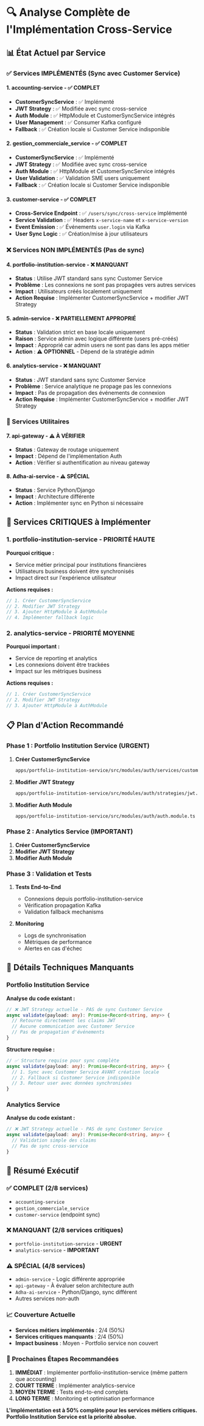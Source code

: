 # 🔍 Analyse Complète de l'Implémentation Cross-Service

## 📊 État Actuel par Service

### ✅ Services IMPLÉMENTÉS (Sync avec Customer Service)

#### 1. **accounting-service** - ✅ COMPLET
- **CustomerSyncService** : ✅ Implémenté
- **JWT Strategy** : ✅ Modifiée avec sync cross-service
- **Auth Module** : ✅ HttpModule et CustomerSyncService intégrés
- **User Management** : ✅ Consumer Kafka configuré
- **Fallback** : ✅ Création locale si Customer Service indisponible

#### 2. **gestion_commerciale_service** - ✅ COMPLET
- **CustomerSyncService** : ✅ Implémenté
- **JWT Strategy** : ✅ Modifiée avec sync cross-service  
- **Auth Module** : ✅ HttpModule et CustomerSyncService intégrés
- **User Validation** : ✅ Validation SME users uniquement
- **Fallback** : ✅ Création locale si Customer Service indisponible

#### 3. **customer-service** - ✅ COMPLET
- **Cross-Service Endpoint** : ✅ `/users/sync/cross-service` implémenté
- **Service Validation** : ✅ Headers `x-service-name` et `x-service-version`
- **Event Emission** : ✅ Événements `user.login` via Kafka
- **User Sync Logic** : ✅ Création/mise à jour utilisateurs

### ❌ Services NON IMPLÉMENTÉS (Pas de sync)

#### 4. **portfolio-institution-service** - ❌ MANQUANT
- **Status** : Utilise JWT standard sans sync Customer Service
- **Problème** : Les connexions ne sont pas propagées vers autres services
- **Impact** : Utilisateurs créés localement uniquement
- **Action Requise** : Implémenter CustomerSyncService + modifier JWT Strategy

#### 5. **admin-service** - ❌ PARTIELLEMENT APPROPRIÉ
- **Status** : Validation strict en base locale uniquement
- **Raison** : Service admin avec logique différente (users pré-créés)
- **Impact** : Approprié car admin users ne sont pas dans les apps métier
- **Action** : ⚠️ **OPTIONNEL** - Dépend de la stratégie admin

#### 6. **analytics-service** - ❌ MANQUANT
- **Status** : JWT standard sans sync Customer Service
- **Problème** : Service analytique ne propage pas les connexions
- **Impact** : Pas de propagation des événements de connexion
- **Action Requise** : Implémenter CustomerSyncService + modifier JWT Strategy

### 🔄 Services Utilitaires

#### 7. **api-gateway** - ⚠️ À VÉRIFIER
- **Status** : Gateway de routage uniquement
- **Impact** : Dépend de l'implémentation Auth
- **Action** : Vérifier si authentification au niveau gateway

#### 8. **Adha-ai-service** - ⚠️ SPÉCIAL
- **Status** : Service Python/Django
- **Impact** : Architecture différente
- **Action** : Implémenter sync en Python si nécessaire

## 🚨 Services CRITIQUES à Implémenter

### 1. **portfolio-institution-service** - PRIORITÉ HAUTE

**Pourquoi critique :**
- Service métier principal pour institutions financières
- Utilisateurs business doivent être synchronisés
- Impact direct sur l'expérience utilisateur

**Actions requises :**
```typescript
// 1. Créer CustomerSyncService
// 2. Modifier JWT Strategy 
// 3. Ajouter HttpModule à AuthModule
// 4. Implémenter fallback logic
```

### 2. **analytics-service** - PRIORITÉ MOYENNE

**Pourquoi important :**
- Service de reporting et analytics
- Les connexions doivent être trackées
- Impact sur les métriques business

**Actions requises :**
```typescript
// 1. Créer CustomerSyncService
// 2. Modifier JWT Strategy
// 3. Ajouter HttpModule à AuthModule
```

## 📋 Plan d'Action Recommandé

### Phase 1 : Portfolio Institution Service (URGENT)

1. **Créer CustomerSyncService**
   ```bash
   apps/portfolio-institution-service/src/modules/auth/services/customer-sync.service.ts
   ```

2. **Modifier JWT Strategy**
   ```bash
   apps/portfolio-institution-service/src/modules/auth/strategies/jwt.strategy.ts
   ```

3. **Modifier Auth Module**
   ```bash
   apps/portfolio-institution-service/src/modules/auth/auth.module.ts
   ```

### Phase 2 : Analytics Service (IMPORTANT)

1. **Créer CustomerSyncService**
2. **Modifier JWT Strategy** 
3. **Modifier Auth Module**

### Phase 3 : Validation et Tests

1. **Tests End-to-End**
   - Connexions depuis portfolio-institution-service
   - Vérification propagation Kafka
   - Validation fallback mechanisms

2. **Monitoring**
   - Logs de synchronisation
   - Métriques de performance
   - Alertes en cas d'échec

## 🔧 Détails Techniques Manquants

### Portfolio Institution Service

**Analyse du code existant :**
```typescript
// ❌ JWT Strategy actuelle - PAS de sync Customer Service
async validate(payload: any): Promise<Record<string, any>> {
  // Retourne directement les claims JWT
  // Aucune communication avec Customer Service
  // Pas de propagation d'événements
}
```

**Structure requise :**
```typescript
// ✅ Structure requise pour sync complète
async validate(payload: any): Promise<Record<string, any>> {
  // 1. Sync avec Customer Service AVANT création locale
  // 2. Fallback si Customer Service indisponible
  // 3. Retour user avec données synchronisées
}
```

### Analytics Service

**Analyse du code existant :**
```typescript
// ❌ JWT Strategy actuelle - PAS de sync Customer Service
async validate(payload: any): Promise<Record<string, any>> {
  // Validation simple des claims
  // Pas de sync cross-service
}
```

## 🎯 Résumé Exécutif

### ✅ COMPLET (2/8 services)
- `accounting-service` 
- `gestion_commerciale_service`
- `customer-service` (endpoint sync)

### ❌ MANQUANT (2/8 services critiques)
- `portfolio-institution-service` - **URGENT**
- `analytics-service` - **IMPORTANT**

### ⚠️ SPÉCIAL (4/8 services)
- `admin-service` - Logic différente appropriée
- `api-gateway` - À évaluer selon architecture auth
- `Adha-ai-service` - Python/Django, sync différent
- Autres services non-auth

### 📈 Couverture Actuelle
- **Services métiers implémentés** : 2/4 (50%)
- **Services critiques manquants** : 2/4 (50%)
- **Impact business** : Moyen - Portfolio service non couvert

### 🚀 Prochaines Étapes Recommandées

1. **IMMÉDIAT** : Implémenter portfolio-institution-service (même pattern que accounting)
2. **COURT TERME** : Implémenter analytics-service 
3. **MOYEN TERME** : Tests end-to-end complets
4. **LONG TERME** : Monitoring et optimisation performance

**L'implémentation est à 50% complète pour les services métiers critiques. Portfolio Institution Service est la priorité absolue.**
